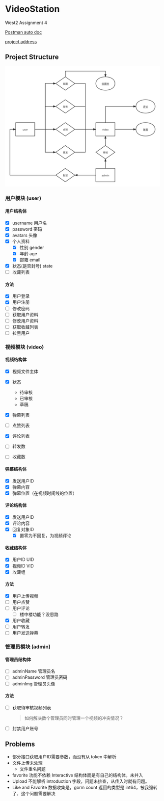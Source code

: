 # VideoStation

West2 Assignment 4

[Postman auto doc](https://documenter.getpostman.com/view/16949749/UVsHS7Cv#intro)

[project address](https://github.com/Anxiu0101/VideoStation)

## Project Structure

![VideoStation](README.assets/VideoStation.svg)

### 用户模块 (user)

#### 用户结构体



- [x] username 用户名
- [x] password 密码
- [x] avatars 头像
- [x] 个人资料
    - [x] 性别 gender
    - [x] 年龄 age
    - [x] 邮箱 email
- [x] 状态(是否封号) state
- [ ] 收藏列表

#### 方法

- [x] 用户登录
- [x] 用户注册
- [ ] 修改密码
- [ ] 获取用户资料
- [ ] 修改用户资料
- [ ] 获取收藏列表
- [ ] 拉黑用户

### 视频模块 (video)

#### 视频结构体

- [x] 视频文件主体

- [x] 状态
    - 待审核
    - 已审核
    - 草稿
- [x] 弹幕列表
- [ ] 点赞列表
- [x] 评论列表
- [ ] 转发数
- [ ] 收藏数

#### 弹幕结构体

- [x] 发送用户ID
- [x] 弹幕内容
- [x] 弹幕位置（在视频时间线的位置）

#### 评论结构体

- [x] 发送用户ID
- [x] 评论内容
- [x] 回复对象ID
    - [x] 置零为不回复，为视频评论

#### 收藏结构体

- [x] 用户ID UID
- [x] 视频ID VID
- [x] 收藏组

#### 方法

- [x] 用户上传视频
- [ ] 用户点赞
- [ ] 用户评论
    - [ ] 楼中楼功能？没思路
- [x] 用户收藏
- [ ] 用户转发
- [ ] 用户发送弹幕

### 管理员模块 (admin)

#### 管理员结构体

- [ ] adminName 管理员名
- [ ] adminPassword 管理员密码
- [ ] adminImg 管理员头像

#### 方法

- [ ] 获取待审核视频列表

  > 如何解决数个管理员同时管理一个视频的冲突情况？

- [ ] 封禁用户账号


## Problems

- 部分接口获取用户ID需要参数，而没有从 token 中解析
- 文件上传未处理
    - 文件重名问题
- favorite 功能不依赖 Interactive 结构体而是有自己的结构体，未并入
- Upload 不能解析 introduction 字段，问题未排查，从传入时就有问题。
- Like and Favorite 数据收集是，gorm count 返回的类型是 int64，被我强转了，这个问题需要解决
